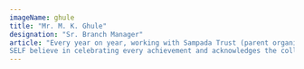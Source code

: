 ```yaml
---
imageName: ghule
title: "Mr. M. K. Ghule"
designation: "Sr. Branch Manager"
article: "Every year on year, working with Sampada Trust (parent organization of SELF) and SELF there on gives me a feeling of moving closer towards our mission of transforming lives by enabling financial inclusion and support through practicing innovation and excellence. I am working with SELF since its inception. I feel that the organization is more of a family for me now. In these past 7 years, me and SELF has seen the ups and downs together, from the time of having limited resources both at the institutional and personal level to finally taking concrete steps towards the achieving the goals of the organization along with my personal growth. Today I feel very happy every member of the family plays an essential role in this constant endeavor. 
SELF believe in celebrating every achievement and acknowledges the collective contribution of its employees, which motivates us and keep our goals well within the sight."
---
```

